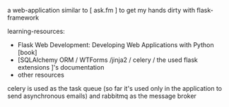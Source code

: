 a web-application similar to [ ask.fm ] to get my hands dirty with flask-framework

learning-resources:
- Flask Web Development: Developing Web Applications with Python [book]
- [SQLAlchemy ORM / WTForms /jinja2 / celery / the used flask extensions ]'s documentation
- other resources

celery is used as the task queue (so far it's used only in the application to send asynchronous emails) and rabbitmq as the message broker









